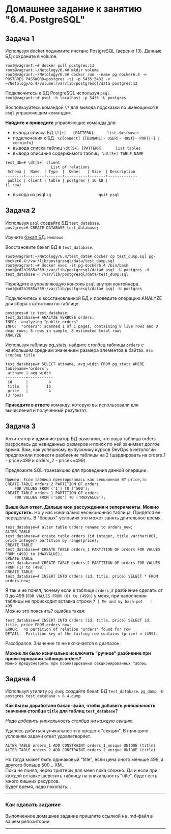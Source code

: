 # Домашнее задание к занятию "6.4. PostgreSQL"

## Задача 1

Используя docker поднимите инстанс PostgreSQL (версию 13). Данные БД сохраните в volume.  
  
```  
root@vagrant:~# docker pull postgres:13
root@vagrant:~/Netology/6.4# mkdir volume
root@vagrant:~/Netology/6.4# docker run --name pg-docker6.4 -e POSTGRES_PASSWORD=postgres -ti -p 5435:5432 -v ~/Netology/6.4/volume:/var/lib/postgresql/data postgres:13

```

Подключитесь к БД PostgreSQL используя `psql`.  
`root@vagrant:~# psql -h localhost -p 5435 -U postgres`

Воспользуйтесь командой `\?` для вывода подсказки по имеющимся в `psql` управляющим командам.

**Найдите и приведите** управляющие команды для:
- вывода списка БД `\l[+]   [PATTERN]      list databases`
- подключения к БД ` \c[onnect] {[DBNAME|- USER|- HOST|- PORT|-] | conninfo}`
- вывода списка таблиц `\dt[S+] [PATTERN]      list tables`
- вывода описания содержимого таблиц ` \dt[S+] TABLE_NAME`  
```  
test_db=# \dt[S+] client
                    List of relations
 Schema |  Name  | Type  |  Owner   | Size  | Description
--------+--------+-------+----------+-------+-------------
 public | client | table | postgres | 16 kB |
(1 row)
```
- выхода из psql `\q                     quit psql`

## Задача 2

Используя `psql` создайте БД `test_database`.  
`postgres=# CREATE DATABASE test_database;`

Изучите [бэкап БД](https://github.com/netology-code/virt-homeworks/tree/master/06-db-04-postgresql/test_data). `Неплохо`

Восстановите бэкап БД в `test_database`.  
```  
root@vagrant:~/Netology/6.4/test_data# docker cp test_dump.sql pg-docker6.4:/var/lib/postgresql/data/test_dump.sql
root@vagrant:~# docker exec -it pg-docker6.4 /bin/bash
root@cd2b1985a559:/var/lib/postgresql/data# psql -U postgres -d test_database < /var/lib/postgresql/data/test_dump.sql

```

Перейдите в управляющую консоль `psql` внутри контейнера. `root@cd2b1985a559:/var/lib/postgresql/data# psql -U postgres`

Подключитесь к восстановленной БД и проведите операцию ANALYZE для сбора статистики по таблице.  
```  
postgres=# \c test_database;
test_database=# ANALYZE VERBOSE orders;
INFO:  analyzing "public.orders"
INFO:  "orders": scanned 1 of 1 pages, containing 8 live rows and 0 dead rows; 8 rows in sample, 8 estimated total rows
ANALYZE
```

Используя таблицу [pg_stats](https://postgrespro.ru/docs/postgresql/12/view-pg-stats), найдите столбец таблицы `orders` 
с наибольшим средним значением размера элементов в байтах. `Это столбец title`  
```  
test_database=# SELECT attname, avg_width FROM pg_stats WHERE tablename='orders';
 attname | avg_width
---------+-----------
 id      |         4
 title   |        16
 price   |         4
(3 rows)
```

**Приведите в ответе** команду, которую вы использовали для вычисления и полученный результат.

## Задача 3

Архитектор и администратор БД выяснили, что ваша таблица orders разрослась до невиданных размеров и
поиск по ней занимает долгое время. Вам, как успешному выпускнику курсов DevOps в нетологии предложили
провести разбиение таблицы на 2 (шардировать на orders_1 - price>499 и orders_2 - price<=499).

Предложите SQL-транзакцию для проведения данной операции.
```
Пример: Если таблица пректировалась как секционная BY price,то  
CREATE TABLE orders_2 PARTITION OF orders
    FOR VALUES FROM ('1') TO ('500');
CREATE TABLE orders_1 PARTITION OF orders
    FOR VALUES FROM ('500') TO ('MAXVALUE');
```
**Выше был ответ. Дальше мои рассуждения и экперименты. Можно пропустить.**
Но у нас изначально несекционная таблица. Придется ее переделать. В "боевых" условиях это может занять длительное время.
  
```  
test_database=# alter table orders rename to orders_new;
ALTER TABLE
test_database=# create table orders (id integer, title varchar(80), price integer) partition by range(price);
CREATE TABLE
test_database=# CREATE TABLE orders_1 PARTITION OF orders FOR VALUES FROM (499) to (MAXVALUE);
CREATE TABLE
test_database=# CREATE TABLE orders_2 PARTITION OF orders FOR VALUES FROM (1) to (498);
CREATE TABLE
test_database=# INSERT INTO orders (id, title, price) SELECT * FROM orders_new;
```  
Я так и не понял, почему если в таблице `orders_2` разбиение сделать от 0 до 499 (`FOR VALUES FROM (0) to (499)`) у меня, при наполнении таблицы не происходит вставка строки `7 | Me and my bash-pet   |   499`  
Можно это пояснить? ошибка такая:  
```  
test_database=# INSERT INTO orders (id, title, price) SELECT id, title, price FROM orders_new;
ERROR:  no partition of relation "orders" found for row
DETAIL:  Partition key of the failing row contains (price) = (499).
```  
Разобрался. Значение  `TO` не включается в диапазон.  

**Можно ли было изначально исключить "ручное" разбиение при проектировании таблицы orders?**  
`Можно предусмотреть при проектировании секционированных таблиц`

## Задача 4

Используя утилиту `pg_dump` создайте бекап БД `test_database`.
`pg_dump -U postgres test_database > 6.4.dump`  

**Как бы вы доработали бэкап-файл, чтобы добавить уникальность значения столбца `title` для таблиц `test_database`?**
  
*Надо добавить уникальность столбца на каждую секцию.*  

Удалось добиться уникальности в пределх "секции". В принципе условиям задачи ответ удовлетворяет. 
```
ALTER TABLE orders_1 ADD CONSTRAINT orders_1_unique UNIQUE (title)
ALTER TABLE orders_2 ADD CONSTRAINT orders_2_unique UNIQUE (title)
```  

Но тогда может быть одинаковый "title", если цена оного меньше 499, а другого больше 500... ХМ...  
Пока не понял, через триггеры для меня пока сложно. Да и если при каждой вставке шерстить таблицу на уникальность "title", будет есть много лишних ресурсов.  
Будет время, надо покопать...  

---

### Как cдавать задание

Выполненное домашнее задание пришлите ссылкой на .md-файл в вашем репозитории.

---
